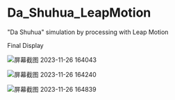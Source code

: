 # Da_Shuhua_LeapMotion
"Da Shuhua" simulation by processing with Leap Motion

Final Display

![屏幕截图 2023-11-26 164043](https://github.com/kasperzhang/Da_Shuhua_LeapMotion/assets/152060338/33d82dcd-7287-44aa-b7a1-7006673da5f1)

![屏幕截图 2023-11-26 164240](https://github.com/kasperzhang/Da_Shuhua_LeapMotion/assets/152060338/2f0bd53f-324a-4b7c-938d-840ddebeb0ff)

![屏幕截图 2023-11-26 164839](https://github.com/kasperzhang/Da_Shuhua_LeapMotion/assets/152060338/a7fce764-316f-419a-9aa5-66afcaeca225)
